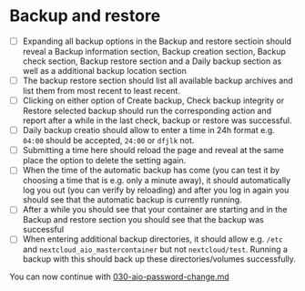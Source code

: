 # Backup and restore

- [ ] Expanding all backup options in the Backup and restore sectioin should reveal a Backup information section, Backup creation section, Backup check section, Backup restore section and a Daily backup section as well as a additional backup location section
- [ ] The backup restore section should list all available backup archives and list them from most recent to least recent.
- [ ] Clicking on either option of Create backup, Check backup integrity or Restore selected backup should run the corresponding action and report after a while in the last check, backup or restore was successful.
- [ ] Daily backup creatio should allow to enter a time in 24h format e.g. `04:00` should be accepted, `24:00` or `dfjlk` not.
- [ ] Submitting a time here should reload the page and reveal at the same place the option to delete the setting again.
- [ ] When the time of the automatic backup has come (you can test it by choosing a time that is e.g. only a minute away), it should automatically log you out (you can verify by reloading) and after you log in again you should see that the automatic backup is currently running.
- [ ] After a while you should see that your container are starting and in the Backup and restore section you should see that the backup was successful
- [ ] When entering additional backup directories, it should allow e.g. `/etc` and `nextcloud_aio_mastercontainer` but not `nextcloud/test`. Running a backup with this should back up these directories/volumes successfully.

You can now continue with [030-aio-password-change.md](./030-aio-password-change.md)